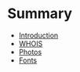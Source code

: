 # Summary

* [Introduction](README.md)
* [WHOIS](whois.md)
* [Photos](photos.md)
* [Fonts](fonts.md)

